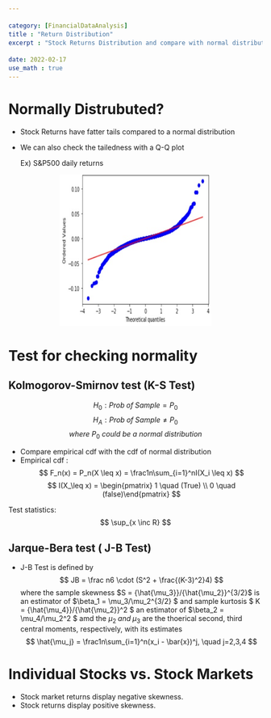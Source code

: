 ```yaml
---

category: [FinancialDataAnalysis]
title : "Return Distribution"
excerpt : "Stock Returns Distribution and compare with normal distribution"

date: 2022-02-17
use_math : true
---
```


# __Normally Distrubuted?__

+ Stock Returns have fatter tails compared to a normal distribution
+ We can also check the tailedness with a Q-Q plot

    Ex) S&P500 daily returns
<p align = "center">
<img src = "/assets/img/QQPlot.jpg" , height="300x", width="300px" >
</p>

# __Test for checking normality__

## __Kolmogorov-Smirnov test (K-S Test)__

$$
 H_0 : Prob\; of\; Sample = P_0
$$
$$
 H_A : Prob\; of\; Sample \neq P_0
$$
$$
where\ P_0\ could \ be\ a\ normal \ distribution
$$
  
+ Compare empirical cdf with the cdf of normal distribution
+ Empirical cdf :
$$
F_n(x) = P_n(X \leq x) = \frac1n\sum_{i=1}^nI(X_i \leq x)
$$
$$
I(X_\leq x) = \begin{pmatrix} 1 \quad (True) \\ 0 \quad (false)\end{pmatrix}
$$

Test statistics: 
$$
\sup_{x \inc R}
$$



## __Jarque-Bera test ( J-B Test)__

+ J-B Test is defined by
$$
 JB = \frac n6 \cdot (S^2 + \frac{(K-3)^2}4)
$$
where the sample skewness $S = {\hat{\mu_3}}/{\hat{\mu_2}}^{3/2}$  is an estimator of $\beta_1 = \mu_3/\mu_2^{3/2} $ and sample kurtosis $ K = {\hat{\mu_4}}/{\hat{\mu_2}}^2 $ an estimator of $\beta_2 = \mu_4/\mu_2^2 $ amd the $\mu_2 \; and \; \mu_3$ are the thoerical second, third central moments, respectively, with its estimates
 $$ 
 \hat{\mu_j} = \frac1n\sum_{i=1}^n(x_i - \bar{x})^j, \quad j=2,3,4
 $$

# __Individual Stocks vs. Stock Markets__

+ Stock market returns display negative skewness.
+ Stock returns display positive skewness.

